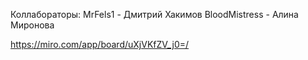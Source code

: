 Коллабораторы: MrFels1 - Дмитрий Хакимов
BloodMistress - Алина Миронова

https://miro.com/app/board/uXjVKfZV_j0=/

